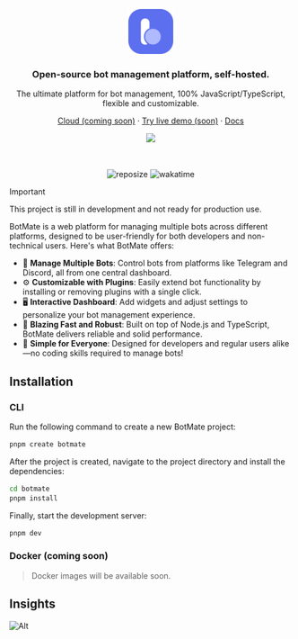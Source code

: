 <p align="center">
  <a href="https://botmate.dev">
    <img src="./botmate.svg" width="80px" alt="BotMate logo" />
  </a>
</p>

<h3 align="center">
  Open-source bot management platform, self-hosted.
</h3>
<p align="center">
The ultimate platform for bot management, 100% JavaScript/TypeScript, flexible and customizable.
</p>

<p align="center"><a href="https://cloud.botmate.dev">Cloud (coming soon)</a> · <a href="https://demo.botmate.dev">Try live demo (soon)</a> · <a href="https://docs.botmate.dev">Docs</a></p>

<p align="center">
<img src="https://skillicons.dev/icons?i=ts,tailwind,docker,github"/>
</p>

<br/>

<p align="center">
  <img src="https://img.shields.io/github/repo-size/botmate/botmate" alt="reposize"/>
  <img src="https://img.shields.io/npm/v/%40botmate%2Fserver" alt="wakatime"/>
</p>

> [!IMPORTANT]  
> This project is still in development and not ready for production use.

BotMate is a web platform for managing multiple bots across different platforms, designed to be user-friendly for both developers and non-technical users. Here's what BotMate offers:

- 🤖 **Manage Multiple Bots**: Control bots from platforms like Telegram and Discord, all from one central dashboard.
- ⚙️ **Customizable with Plugins**: Easily extend bot functionality by installing or removing plugins with a single click.
- 🖥️ **Interactive Dashboard**: Add widgets and adjust settings to personalize your bot management experience.
- 🚀 **Blazing Fast and Robust**: Built on top of Node.js and TypeScript, BotMate delivers reliable and solid performance.
- 💎 **Simple for Everyone**: Designed for developers and regular users alike—no coding skills required to manage bots!

## Installation

### CLI

Run the following command to create a new BotMate project:

```bash
pnpm create botmate
```

After the project is created, navigate to the project directory and install the dependencies:

```bash
cd botmate
pnpm install
```

Finally, start the development server:

```bash
pnpm dev
```

### Docker (coming soon)

> Docker images will be available soon.

## Insights

![Alt](https://repobeats.axiom.co/api/embed/8f15179799757d9039aa8a947b878e4fe47ff2df.svg 'Repobeats analytics image')
